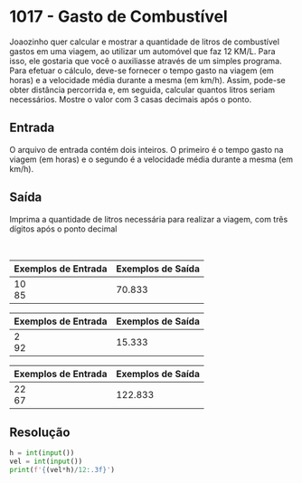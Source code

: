 # 1017 - Gasto de Combustível
Joaozinho quer calcular e mostrar a quantidade de litros de combustível gastos em uma viagem, ao utilizar um automóvel que faz 12 KM/L. Para isso, ele gostaria que você o auxiliasse através de um simples programa. Para efetuar o cálculo, deve-se fornecer o tempo gasto na viagem (em horas) e a velocidade média durante a mesma (em km/h). Assim, pode-se obter distância percorrida e, em seguida, calcular quantos litros seriam necessários. Mostre o valor com 3 casas decimais após o ponto.

## Entrada
O arquivo de entrada contém dois inteiros. O primeiro é o tempo gasto na viagem (em horas) e o segundo é a velocidade média durante a mesma (em km/h).

## Saída
Imprima a quantidade de litros necessária para realizar a viagem, com três dígitos após o ponto decimal

&nbsp;

| Exemplos de Entrada      | Exemplos de Saída        |
|--------------------------|--------------------------|
| 10 <br/> 85              | 70.833                   |

| Exemplos de Entrada      | Exemplos de Saída        |
|--------------------------|--------------------------|
| 2 <br/> 92               | 15.333                   |

| Exemplos de Entrada      | Exemplos de Saída        |
|--------------------------|--------------------------|
| 22 <br/> 67              | 122.833                  |

## Resolução

```python
h = int(input())
vel = int(input())
print(f'{(vel*h)/12:.3f}')
```